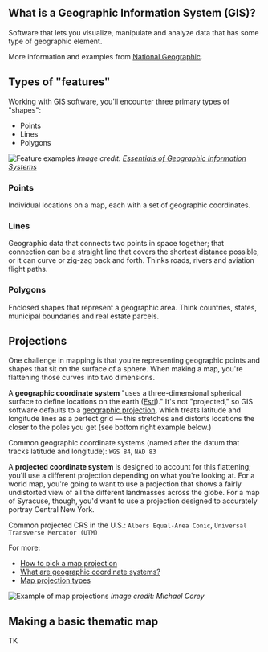 ## What is a Geographic Information System (GIS)?

Software that lets you visualize, manipulate and analyze data that has some type of geographic element.

More information and examples from [National Geographic](https://www.nationalgeographic.org/encyclopedia/geographic-information-system-gis/).

## Types of "features"

Working with GIS software, you'll encounter three primary types of "shapes":
* Points
* Lines
* Polygons

![Feature examples](/images/features.jpg)
_Image credit: [Essentials of Geographic Information Systems](https://saylordotorg.github.io/text_essentials-of-geographic-information-systems/index.html)_

### Points

Individual locations on a map, each with a set of geographic coordinates.

### Lines

Geographic data that connects two points in space together; that connection can be a straight line that covers the shortest distance possible, or it can curve or zig-zag back and forth. Thinks roads, rivers and aviation flight paths.

### Polygons

Enclosed shapes that represent a geographic area. Think countries, states, municipal boundaries and real estate parcels.

## Projections

One challenge in mapping is that you're representing geographic points and shapes that sit on the surface of a sphere. When making a map, you're flattening those curves into two dimensions.

A __geographic coordinate system__ "uses a three-dimensional spherical surface to define locations on the earth ([Esri](http://help.arcgis.com/en/arcgisdesktop/10.0/help/index.html#/What_are_geographic_coordinate_systems/003r00000006000000/))." It's not "projected," so GIS software defaults to a [geographic projection](https://en.wikipedia.org/wiki/Equirectangular_projection), which treats latitude and longitude lines as a perfect grid — this stretches and distorts locations the closer to the poles you get (see bottom right example below.)

Common geographic coordinate systems (named after the datum that tracks latitude and longitude): `WGS 84`, `NAD 83`

A __projected coordinate system__ is designed to account for this flattening; you'll use a different projection depending on what you're looking at. For a world map, you're going to want to use a projection that shows a fairly undistorted view of all the different landmasses across the globe. For a map of Syracuse, though, you'd want to use a projection designed to accurately portray Central New York.

Common projected CRS in the U.S.: `Albers Equal-Area Conic`, `Universal Transverse Mercator (UTM)`

For more:
* [How to pick a map projection](https://source.opennews.org/articles/choosing-right-map-projection/)
* [What are geographic coordinate systems?](http://help.arcgis.com/en/arcgisdesktop/10.0/help/index.html#/What_are_geographic_coordinate_systems/003r00000006000000/)
* [Map projection types](http://help.arcgis.com/en/arcgisdesktop/10.0/help/index.html#/Projection_types/003r0000000r000000/)


![Example of map projections](/images/proj.jpg)
_Image credit: Michael Corey_

## Making a basic thematic map

TK
